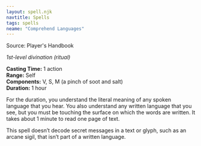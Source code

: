 ```yaml
---
layout: spell.njk
navtitle: Spells
tags: spells
neame: "Comprehend Languages"
---
```

Source: Player's Handbook

_1st-level divination (ritual)_

**Casting Time:** 1 action  
**Range:** Self  
**Components:** V, S, M (a pinch of soot and salt)  
**Duration:** 1 hour

For the duration, you understand the literal meaning of any spoken language that you hear. You also understand any written language that you see, but you must be touching the surface on which the words are written. It takes about 1 minute to read one page of text.

This spell doesn’t decode secret messages in a text or glyph, such as an arcane sigil, that isn’t part of a written language.
